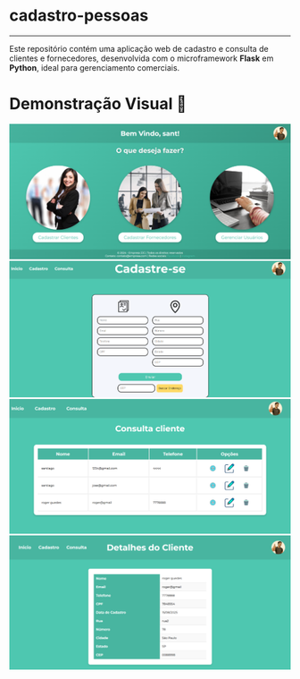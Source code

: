 # cadastro-pessoas
---
Este repositório contém uma aplicação web de cadastro e consulta de clientes e fornecedores, desenvolvida com o microframework **Flask** em **Python**, ideal para gerenciamento comerciais.

# Demonstração Visual 🔎
![foto](static/assets/pagini.png)
![foto](static/assets/pag1.png)
![foto1](static/assets/pag2.png)
![foto2](static/assets/pag3.png)
